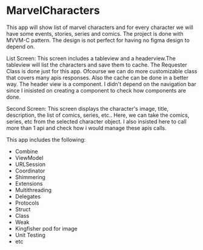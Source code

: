 # MarvelCharacters

This app will show list of marvel characters and for every character we will have some events, stories, series and comics.
The project is done with MVVM-C pattern. The design is not perfect for having no figma design to depend on.

List Screen:
This screen includes a tableview and a headerview.The tableview will list the characters and save them to cache. The Requester Class is done just for this app.
Ofcourse we can do more customizable class that covers many apis responses. Also the cache can be done in a better way.
The header view is a component. I didn't depend on the navigation bar since I inisisted on creating a component to check how components are done.

Second Screen:
This screen displays the character's image, title, description, the list of comics, series, etc..
Here, we can take the comics, series, etc from the selected character object. I also insisted here to call more than 1 api and check how i would manage these apis calls.

This app includes the following:
- Combine
- ViewModel
- URLSession
- Coordinator
- Shimmering
- Extensions
- Multithreading
- Delegates
- Protocols
- Struct
- Class
- Weak
- Kingfisher pod for image
- Unit Testing
- etc
